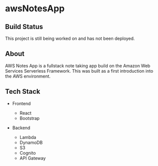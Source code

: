 # awsNotesApp
## Build Status
This project is still being worked on and has not been deployed.

## About
AWS Notes App is a fullstack note taking app build on the Amazon Web Services Serverless Framework. This was built as a first introduction into the AWS environment.

## Tech Stack
- Frontend
  - React
  - Bootstrap

- Backend
  - Lambda
  - DynamoDB
  - S3
  - Cognito
  - API Gateway
